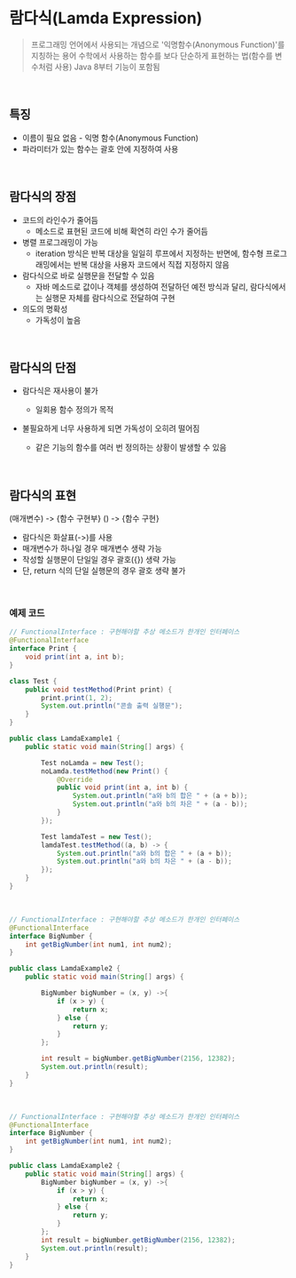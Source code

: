 # 람다식(Lamda Expression)
>프로그래밍 언어에서 사용되는 개념으로 '익명함수(Anonymous Function)'를 지칭하는 용어
>수학에서 사용하는 함수를 보다 단순하게 표현하는 법(함수를 변수처럼 사용)
>Java 8부터 기능이 포함됨

<br>

## 특징
  * 이름이 필요 없음 - 익명 함수(Anonymous Function)
  * 파라미터가 있는 함수는 괄호 안에 지정하여 사용

<br>

## 람다식의 장점

  * 코드의 라인수가 줄어듬
    - 메소드로 표현된 코드에 비해 확연히 라인 수가 줄어듬
  * 병렬 프로그래밍이 가능
    - iteration 방식은 반복 대상을 일일히 루프에서 지정하는 반면에, 함수형 프로그래밍에서는 반복 대상을 사용자 코드에서 직접 지정하지 않음
  * 람다식으로 바로 실행문을 전달할 수 있음
    - 자바 메소드로 값이나 객체를 생성하여 전달하던 예전 방식과 달리, 람다식에서는 실행문 자체를 람다식으로 전달하여 구현
  * 의도의 명확성
    - 가독성이 높음

<br>

## 람다식의 단점

  * 람다식은 재사용이 불가

    - 일회용 함수 정의가 목적

  * 불필요하게 너무 사용하게 되면 가독성이 오히려 떨어짐

    - 같은 기능의 함수를 여러 번 정의하는 상황이 발생할 수 있음

<br>


## 람다식의 표현

(매개변수) -> {함수 구현부}
() -> {함수 구현}

  * 람다식은 화살표(->)를 사용
  * 매개변수가 하나일 경우 매개변수 생략 가능
  * 작성할 실행문이 단일일 경우 괄호({}) 생략 가능
  * 단, return 식의 단일 실행문의 경우 괄호 생략 불가

<br>

### 예제 코드

```java
// FunctionalInterface : 구현해야할 추상 메소드가 한개인 인터페이스
@FunctionalInterface
interface Print {
    void print(int a, int b);
}

class Test {
    public void testMethod(Print print) {
        print.print(1, 2);
        System.out.println("콘솔 출력 실행문");
    }
}

public class LamdaExample1 {
    public static void main(String[] args) {

        Test noLamda = new Test();
        noLamda.testMethod(new Print() {
            @Override
            public void print(int a, int b) {
                System.out.println("a와 b의 합은 " + (a + b));
                System.out.println("a와 b의 차은 " + (a - b));
            }
        });

        Test lamdaTest = new Test();
        lamdaTest.testMethod((a, b) -> {
            System.out.println("a와 b의 합은 " + (a + b));
            System.out.println("a와 b의 차은 " + (a - b));
        });
    }
}
```

<br>

```java
// FunctionalInterface : 구현해야할 추상 메소드가 한개인 인터페이스
@FunctionalInterface
interface BigNumber {
    int getBigNumber(int num1, int num2);
}

public class LamdaExample2 {
    public static void main(String[] args) {

        BigNumber bigNumber = (x, y) ->{
            if (x > y) {
                return x;
            } else {
                return y;
            }
        };

        int result = bigNumber.getBigNumber(2156, 12382);
        System.out.println(result);
    }
}
```

<br>

```java
// FunctionalInterface : 구현해야할 추상 메소드가 한개인 인터페이스
@FunctionalInterface
interface BigNumber {
    int getBigNumber(int num1, int num2);
}

public class LamdaExample2 {
    public static void main(String[] args) {
        BigNumber bigNumber = (x, y) ->{
            if (x > y) {
                return x;
            } else {
                return y;
            }
        };
        int result = bigNumber.getBigNumber(2156, 12382);
        System.out.println(result);
    }
}
```

